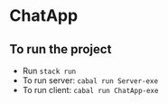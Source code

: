 # ChatApp

## To run the project
- Run `stack run`
- To run server: `cabal run Server-exe`
- To run client: `cabal run ChatApp-exe`
